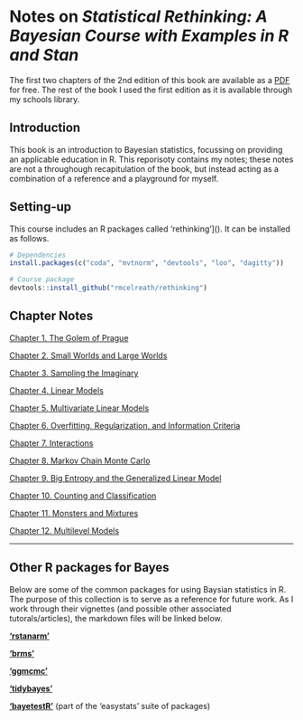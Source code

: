 
# Notes on *Statistical Rethinking: A Bayesian Course with Examples in R and Stan*

The first two chapters of the 2nd edition of this book are available as
a [PDF](statisticalrethinking2_chapters1and2.pdf) for free. The rest of
the book I used the first edition as it is available through my schools
library.

## Introduction

This book is an introduction to Bayesian statistics, focussing on
providing an applicable education in R. This reporisoty contains my
notes; these notes are not a throughough recapitulation of the book, but
instead acting as a combination of a reference and a playground for
myself.

## Setting-up

This course includes an R packages called ‘rethinking’\](). It can be
installed as follows.

``` r
# Dependencies
install.packages(c("coda", "mvtnorm", "devtools", "loo", "dagitty"))

# Course package
devtools::install_github("rmcelreath/rethinking")
```

## Chapter Notes

[Chapter 1. The Golem of Prague](ch1_the-golem-of-prague.md)

[Chapter 2. Small Worlds and Large
Worlds](ch2_small-worlds-and-large-worlds.md)

[Chapter 3. Sampling the Imaginary](ch3_sampling-the-imaginary.md)

[Chapter 4. Linear Models](ch4_linear-models.md)

[Chapter 5. Multivariate Linear
Models](ch5_multivariate-linear-models.md)

[Chapter 6. Overfitting, Regularization, and Information
Criteria](ch6_overfitting-regularization-and-information-criteria.md)

[Chapter 7. Interactions](ch7_interactions.md)

[Chapter 8. Markov Chain Monte Carlo](ch8_markov-chain-monte-carlo.md)

[Chapter 9. Big Entropy and the Generalized Linear
Model](ch9_big-entropy-and-the-generalized-linear-model.md)

[Chapter 10. Counting and
Classification](ch10_counting-and-classification.md)

[Chapter 11. Monsters and Mixtures](ch11_monsters-and-mixtures.md)

[Chapter 12. Multilevel Models](ch12_multilevel-models.md)

-----

## Other R packages for Bayes

Below are some of the common packages for using Baysian statistics in R.
The purpose of this collection is to serve as a reference for future
work. As I work through their vignettes (and possible other associated
tutorals/articles), the markdown files will be linked below.

**[‘rstanarm’](https://mc-stan.org/rstanarm/index.html)**

**[‘brms’](https://paul-buerkner.github.io/brms/)**

**[‘ggmcmc’](https://cran.r-project.org/web/packages/ggmcmc/index.html)**

**[‘tidybayes’](http://mjskay.github.io/tidybayes)**

**[‘bayetestR’](https://easystats.github.io/bayestestR/)** (part of the
‘easystats’ suite of packages)

